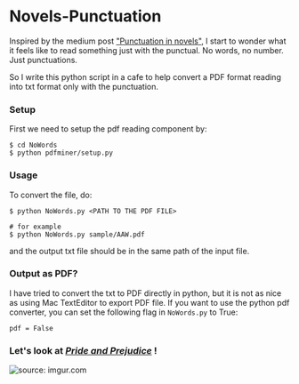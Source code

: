 # Novels-Punctuation

Inspired by the medium post ["Punctuation in novels"](https://medium.com/@neuroecology/punctuation-in-novels-8f316d542ec4#.70eq88ybg), I start to wonder what it feels like to read something just with the punctual. No words, no number. Just punctuations.

So I write this python script in a cafe to help convert a PDF format reading into txt format only with the punctuation. 

### Setup
First we need to setup the pdf reading component by:
```
$ cd NoWords
$ python pdfminer/setup.py 
```

### Usage
To convert the file, do:
```
$ python NoWords.py <PATH TO THE PDF FILE> 

# for example
$ python NoWords.py sample/AAW.pdf

```
and the output txt file should be in the same path of the input file.

### Output as PDF?
I have tried to convert the txt to PDF directly in python, but it is not as nice as using Mac TextEditor to export PDF file. 
If you want to use the python pdf converter, you can set the following flag in `NoWords.py` to True:
```
pdf = False
```

### Let's look at [_Pride and Prejudice_](https://www.gutenberg.org/ebooks/1342) !

<img src="http://i.imgur.com/UbeBxCc.png?1" title="source: imgur.com"/>


